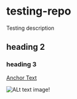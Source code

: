 # testing-repo
Testing description

## heading 2

### heading 3


[Anchor Text](https://url-anchor-text)

![ALt text image!](https://url-image)
